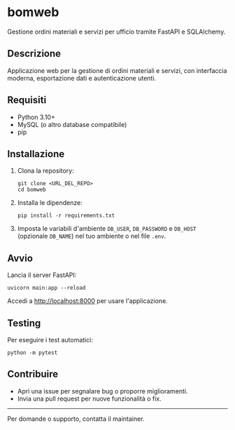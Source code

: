 # bomweb

Gestione ordini materiali e servizi per ufficio tramite FastAPI e SQLAlchemy.

## Descrizione
Applicazione web per la gestione di ordini materiali e servizi, con interfaccia moderna, esportazione dati e autenticazione utenti.

## Requisiti
- Python 3.10+
- MySQL (o altro database compatibile)
- pip

## Installazione
1. Clona la repository:
   ```
   git clone <URL_DEL_REPO>
   cd bomweb
   ```
2. Installa le dipendenze:
   ```
   pip install -r requirements.txt
   ```
3. Imposta le variabili d'ambiente `DB_USER`, `DB_PASSWORD` e `DB_HOST` (opzionale
   `DB_NAME`) nel tuo ambiente o nel file `.env`.

## Avvio
Lancia il server FastAPI:
```
uvicorn main:app --reload
```
Accedi a [http://localhost:8000](http://localhost:8000) per usare l'applicazione.

## Testing
Per eseguire i test automatici:
```
python -m pytest
```

## Contribuire
- Apri una issue per segnalare bug o proporre miglioramenti.
- Invia una pull request per nuove funzionalità o fix.

---
Per domande o supporto, contatta il maintainer. 